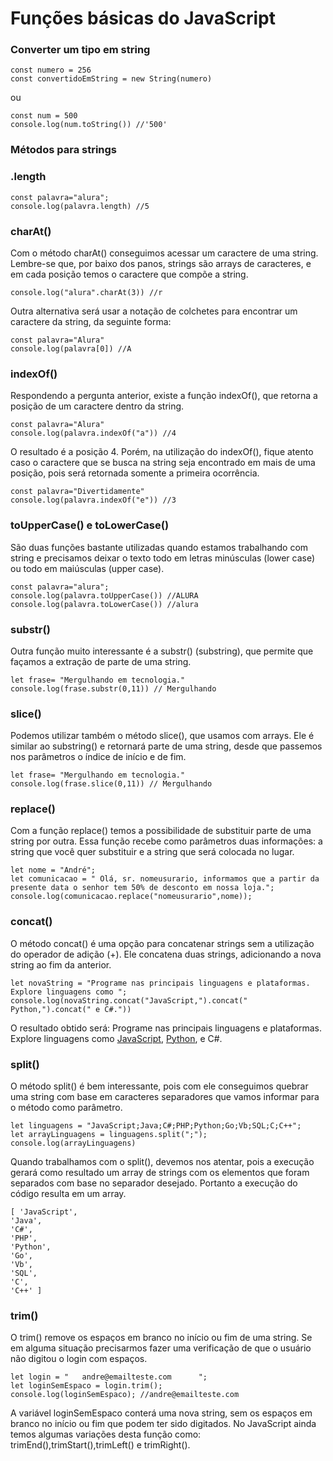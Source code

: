 # Funções básicas do JavaScript

### Converter um tipo em string

    const numero = 256
    const convertidoEmString = new String(numero)

ou

    const num = 500
    console.log(num.toString()) //'500'

### Métodos para strings

### .length

    const palavra="alura";
    console.log(palavra.length) //5

### charAt()

Com o método charAt() conseguimos acessar um caractere de uma string. Lembre-se que, por baixo dos panos, strings são arrays de caracteres, e em cada posição temos o caractere que compõe a string.

    console.log("alura".charAt(3)) //r

Outra alternativa será usar a notação de colchetes para encontrar um caractere da string, da seguinte forma:

    const palavra="Alura"
    console.log(palavra[0]) //A

### indexOf()

Respondendo a pergunta anterior, existe a função indexOf(), que retorna a posição de um caractere dentro da string.

    const palavra="Alura"
    console.log(palavra.indexOf("a")) //4

O resultado é a posição 4. Porém, na utilização do indexOf(), fique atento caso o caractere que se busca na string seja encontrado em mais de uma posição, pois será retornada somente a primeira ocorrência.

    const palavra="Divertidamente"
    console.log(palavra.indexOf("e")) //3

### toUpperCase() e toLowerCase()

São duas funções bastante utilizadas quando estamos trabalhando com string e precisamos deixar o texto todo em letras minúsculas (lower case) ou todo em maiúsculas (upper case).

    const palavra="alura";
    console.log(palavra.toUpperCase()) //ALURA
    console.log(palavra.toLowerCase()) //alura

### substr()

Outra função muito interessante é a substr() (substring), que permite que façamos a extração de parte de uma string.

    let frase= "Mergulhando em tecnologia."
    console.log(frase.substr(0,11)) // Mergulhando

### slice()

Podemos utilizar também o método slice(), que usamos com arrays. Ele é similar ao substring() e retornará parte de uma string, desde que passemos nos parâmetros o índice de início e de fim.

    let frase= "Mergulhando em tecnologia."
    console.log(frase.slice(0,11)) // Mergulhando

### replace()

Com a função replace() temos a possibilidade de substituir parte de uma string por outra. Essa função recebe como parâmetros duas informações: a string que você quer substituir e a string que será colocada no lugar.

    let nome = "André";
    let comunicacao = " Olá, sr. nomeusurario, informamos que a partir da presente data o senhor tem 50% de desconto em nossa loja.";
    console.log(comunicacao.replace("nomeusurario",nome));

### concat()

O método concat() é uma opção para concatenar strings sem a utilização do operador de adição (+). Ele concatena duas strings, adicionando a nova string ao fim da anterior.

    let novaString = "Programe nas principais linguagens e plataformas. Explore linguagens como ";
    console.log(novaString.concat("JavaScript,").concat(" Python,").concat(" e C#."))

O resultado obtido será: Programe nas principais linguagens e plataformas. Explore linguagens como [JavaScript](https://www.alura.com.br/artigos/javascript), [Python](https://www.alura.com.br/artigos/python), e C#.

### split()

O método split() é bem interessante, pois com ele conseguimos quebrar uma string com base em caracteres separadores que vamos informar para o método como parâmetro.

    let linguagens = "JavaScript;Java;C#;PHP;Python;Go;Vb;SQL;C;C++";
    let arrayLinguagens = linguagens.split(";");
    console.log(arrayLinguagens)

Quando trabalhamos com o split(), devemos nos atentar, pois a execução gerará como resultado um array de strings com os elementos que foram separados com base no separador desejado. Portanto a execução do código resulta em um array.

    [ 'JavaScript',
    'Java',
    'C#',
    'PHP',
    'Python',
    'Go',
    'Vb',
    'SQL',
    'C',
    'C++' ]

### trim()

O trim() remove os espaços em branco no início ou fim de uma string. Se em alguma situação precisarmos fazer uma verificação de que o usuário não digitou o login com espaços.

    let login = "   andre@emailteste.com      ";
    let loginSemEspaco = login.trim();
    console.log(loginSemEspaco); //andre@emailteste.com

A variável loginSemEspaco conterá uma nova string, sem os espaços em branco no início ou fim que podem ter sido digitados.
No JavaScript ainda temos algumas variações desta função como: trimEnd(),trimStart(),trimLeft() e trimRight().
